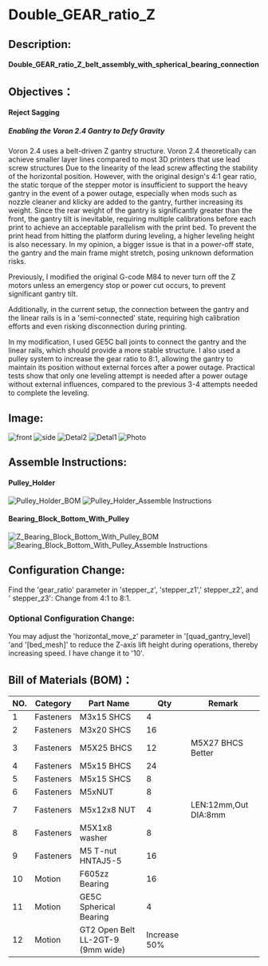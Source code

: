 # Double_GEAR_ratio_Z

## Description: 
#### Double_GEAR_ratio_Z_belt_assembly_with_spherical_bearing_connection

## Objectives：
#### Reject Sagging
##### Enabling the Voron 2.4 Gantry to Defy Gravity

Voron 2.4 uses a belt-driven Z gantry structure. Voron 2.4 theoretically can achieve smaller layer lines compared to most 3D printers that use lead screw structures Due to the linearity of the lead screw affecting the stability of the horizontal position. However, with the original design's 4:1 gear ratio, the static torque of the stepper motor is insufficient to support the heavy gantry in the event of a power outage, especially when mods such as nozzle cleaner and klicky are added to the gantry, further increasing its weight. Since the rear weight of the gantry is significantly greater than the front, the gantry tilt is inevitable, requiring multiple calibrations before each print to achieve an acceptable parallelism with the print bed. To prevent the print head from hitting the platform during leveling, a higher leveling height is also necessary. In my opinion, a bigger issue is that in a power-off state, the gantry and the main frame might stretch, posing unknown deformation risks.

Previously, I modified the original G-code M84 to never turn off the Z motors unless an emergency stop or power cut occurs, to prevent significant gantry tilt.

Additionally, in the current setup, the connection between the gantry and the linear rails is in a 'semi-connected' state, requiring high calibration efforts and even risking disconnection during printing.

In my modification, I used GE5C ball joints to connect the gantry and the linear rails, which should provide a more stable structure. I also used a pulley system to increase the gear ratio to 8:1, allowing the gantry to maintain its position without external forces after a power outage. Practical tests show that only one leveling attempt is needed after a power outage without external influences, compared to the previous 3-4 attempts needed to complete the leveling.


## Image:
![front](Images/CAD_front_view.png)
![side](Images/CAD_side_view.png)
![Detal2](Images/CAD_Detal_view2.png)
![Detal1](Images/CAD_Detal_view1.png)
![Photo](Images/ezgif.com-resize.gif)

## Assemble Instructions:

#### Pulley_Holder
![Pulley_Holder_BOM](Other/Assemble_Instructions/BOM/Pulley_Holder_X4_BOM.png)
![Pulley_Holder_Assemble Instructions](Other/Assemble_Instructions/Pulley_Holder.gif)


#### Bearing_Block_Bottom_With_Pulley
![Z_Bearing_Block_Bottom_With_Pulley_BOM](Other/Assemble_Instructions/BOM/Z_Bearing_Block_Bottom_With_Pulley_BOM.png)
![Bearing_Block_Bottom_With_Pulley_Assemble Instructions](Other/Assemble_Instructions/Z_Bearing_Block_Bottom_With_Pulley.gif)


## Configuration Change:

Find the 'gear_ratio' parameter in 'stepper_z', 'stepper_z1',' stepper_z2', and ' stepper_z3':
Change from 4:1 to 8:1.

### Optional Configuration Change:

You may adjust the 'horizontal_move_z' parameter in '[quad_gantry_level] 'and '[bed_mesh]' to reduce the Z-axis lift height during operations, thereby increasing speed. I have change it to '10'.


## Bill of Materials (BOM)：
|NO.	|Category	|Part Name						|Qty				|Remark
|--|--|--|--|--|
|1	|Fasteners	|M3x15 SHCS 							|4				|		|
|2	|Fasteners	|M3x20 SHCS 							|16	                  	|	  |
|3	|Fasteners	|M5X25 BHCS 						|12				|M5X27 BHCS Better|
|4	|Fasteners	|M5x15 BHCS 							|24				|		|
|5	|Fasteners	|M5x15 SHCS 							|8				|		|
|6	|Fasteners	|M5xNUT								|8				|		|
|7	|Fasteners	|M5x12x8 NUT 						|4				|LEN:12mm,Out DIA:8mm	|
|8	|Fasteners	|M5X1x8 washer 						|8				|		|
|9	|Fasteners	|M5 T-nut HNTAJ5-5					|16				|		|
|10	|Motion		|F605zz  Bearing 						|16				|		|
|11	|Motion		|GE5C Spherical Bearing 				|4				|		|
|12	|Motion		|GT2 Open Belt LL-2GT-9 (9mm wide)		|Increase 50%		|		|

